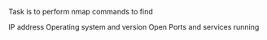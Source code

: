 Task is to perform nmap commands to find 

IP address
Operating system and version
Open Ports and services running
